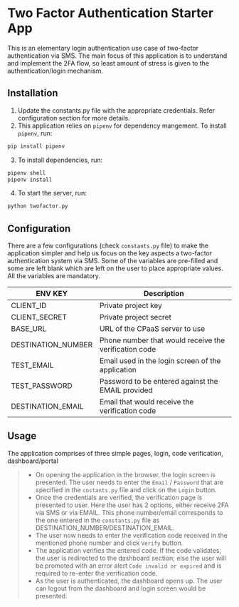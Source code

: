 # Two Factor Authentication Starter App

This is an elementary  login authentication use case of two-factor authentication via SMS. The main focus of this application is to understand and implement the 2FA flow, so least amount of stress is given to the authentication/login mechanism.

## Installation
1. Update the constants.py file with the appropriate credentials. Refer configuration section for more details.
2. This application relies on `pipenv` for dependency mangement. To install `pipenv`, run:
```bash
pip install pipenv
```
3. To install dependencies, run:
```bash
pipenv shell
pipenv install
```
4. To start the server, run:
```bash
python twofactor.py
```

## Configuration
There are a few configurations (check `constants.py` file) to make the application simpler and help us focus on the key aspects a two-factor authentication system via SMS. Some of the variables are pre-filled and some are left blank which are left on the user to place appropriate values. All the variables are mandatory.

ENV KEY            | Description
-------------      | -------------
CLIENT_ID          | Private project key
CLIENT_SECRET      | Private project secret
BASE_URL           | URL of the CPaaS server to use
DESTINATION_NUMBER | Phone number that would receive the verification code
TEST_EMAIL         | Email used in the login screen of the application
TEST_PASSWORD      | Password to be entered against the EMAIL provided
DESTINATION_EMAIL  | Email that would receive the verification code

## Usage
The application comprises of three simple pages, login, code verification, dashboard/portal
> + On opening the application in the browser, the login screen is presented. The user needs to enter the `Email` / `Password` that are specified in the `costants.py` file and click on the `Login` button.
> + Once the credentials are verified, the verification page is presented to user. Here the user has 2 options, either receive 2FA via SMS or via EMAIL. This phone number/email corresponds to the one entered in the `constants.py` file as DESTINATION_NUMBER/DESTINATION_EMAIL.
> + The user now needs to enter the verification code received in the mentioned phone number and click `Verify` button.
> + The application verifies the entered code. If the code validates, the user is redirected to the dashboard section; else the user will be promoted with an error alert `Code invalid or expired` and is required to re-enter the verification code.
> + As the user is authenticated, the dashboard opens up. The user can logout from the dashboard and login screen would be presented.
